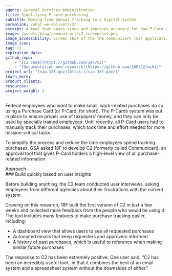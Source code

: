 ```yaml
---
agency: General Services Administration
title: Simplifying P-card purchasing
subtitle: Moving from manual tracking to a digital system
permalink: /what-we-deliver/c2/
excerpt: A tool that saves times and improves accuracy for how P-Card holders manage purchases and approvals.
image: /assets/blog/communicart/c2_screenshot.png
image_accessibility: Screen shot of the the communicart (C2) application
image_icon:
tag: c2
expiration_date:
github_repo:
    - "[C2 code](https://github.com/18F/C2)"
    - "[Documentation and research](https://github.com/18F/C2/wiki)"
project_url: "[cap.18f.gov](https://cap.18f.gov/)"
learn_more:
product_clients:
resources:
project_weight: 2
---
```


Federal employees who want to make small, work-related purchases do so using a Purchase Card (or P-Card, for short). The P-Cards system was put in place to ensure proper use of taxpayers’ money, and they can only be used by specially trained employees. Until recently, all P-Card users had to manually track their purchases, which took time and effort needed for more mission-critical tasks.

To simplify the process and reduce the time employees spend tracking purchases, GSA asked 18F to develop C2 (formerly called Communicart), an approval tool that gives P-Card holders a high-level view of all purchase-related information.

<div class="case-study-preheader">Approach</div>
### Build quickly based on user insights

Before building anything, the C2 team conducted user interviews, asking employees from different agencies about their frustrations with the current system.

Drawing on this research, 18F built the first version of C2 in just a few weeks and collected more feedback from the people who would be using it. The tool includes many features to make purchase tracking easier, including:

- A dashboard view that allows users to see all requested purchases
- Automated emails that keep requesters and approvers informed
- A history of past purchases, which is useful to reference when making similar future purchases

The response to C2 has been extremely positive. One user said, “C2 has been an incredibly useful tool...in that it combines the best of an email system and a spreadsheet system without the downsides of either."
